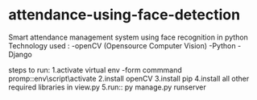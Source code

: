 # attendance-using-face-detection
Smart attendance management system using face recognition in python
 Technology used :
  -openCV (Opensource Computer Vision)
  -Python
  -Django
 
 
 steps to run:
 1.activate virtual env
  -form commmand promp::env\script\activate
 2.install openCV
 3.install pip
 4.install all other required libraries in view.py
 5.run:: py manage.py runserver
